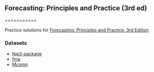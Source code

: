 ## Forecasting: Principles and Practice (3rd ed)
===========

Practice solutions for [Forecasting: Principles and Practice, 3rd Edition](https://otexts.com/fpp3/)

### Datasets 
* [fpp3-package](https://github.com/robjhyndman/fpp3-package)
* [fma](https://github.com/robjhyndman/fma)
* [Mcomp](https://github.com/robjhyndman/Mcomp)